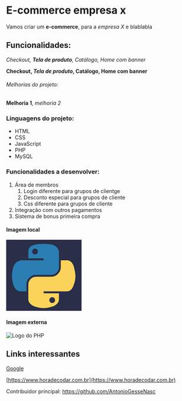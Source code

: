 # E-commerce empresa x

Vamos criar um **e-commerce**, para a _empresa X_ e blablabla

## Funcionalidades:

_Checkout, **Tela de produto**, Catálogo, Home com banner_

**Checkout, _Tela de produto_, Catálogo, Home com banner**

###### Melhorias do projeto:

**Melhoria 1**, _melhoria 2_

### Linguagens do projeto:

- HTML
- CSS
- JavaScript
- PHP
- MySQL

### Funcionalidades a desenvolver:

1. Área de membros
   1. Login diferente para grupos de clientge
   2. Desconto especial para grupos de cliente
   3. Css diferente para grupos de cliente
2. Integração com outros pagamentos
3. Sistema de bonus primeira compra

#### Imagem local

![Logo do Python](img/python.png)

#### Imagem externa

![Logo do PHP](https://encrypted-tbn0.gstatic.com/images?q=tbn:ANd9GcTduIY3bKKAcaTvLXnZqUiq6qVpVq7q5OvLrNTP80dejIWXh1Hb0L0GdphIy8CiQtOBSQI&usqp=CAU)

## Links interessantes

[Google](https://www.google.com)

[https://www.horadecodar.com.br](https://www.horadecodar.com.br)

Contribuidor principal: https://github.com/AntonioGesseNasc
